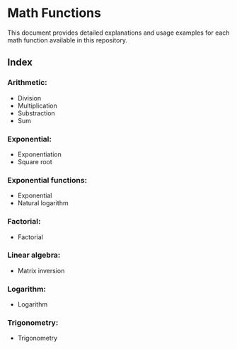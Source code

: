 # Math Functions

This document provides detailed explanations and usage examples for each math function available in this repository.

## Index
### Arithmetic:
- Division
- Multiplication
- Substraction
- Sum

### Exponential:
- Exponentiation
- Square root

### Exponential functions:
- Exponential
- Natural logarithm

### Factorial:
- Factorial

### Linear algebra:
- Matrix inversion

### Logarithm:
- Logarithm

### Trigonometry:
- Trigonometry